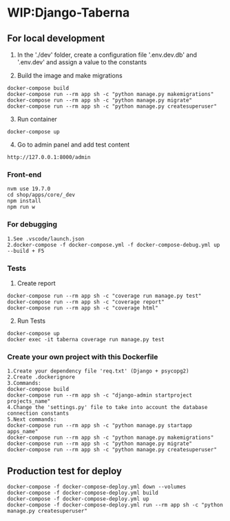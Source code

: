 # WIP:Django-Taberna

## For local development

1. In the './dev' folder, create a configuration file '.env.dev.db' and '.env.dev' and assign a value to the constants

2. Build the image and make migrations

```
docker-compose build
docker-compose run --rm app sh -c "python manage.py makemigrations"
docker-compose run --rm app sh -c "python manage.py migrate"
docker-compose run --rm app sh -c "python manage.py createsuperuser"
```

3. Run container

```
docker-compose up
```

4. Go to admin panel and add test content

```
http://127.0.0.1:8000/admin
```

### Front-end

```
nvm use 19.7.0
cd shop/apps/core/_dev
npm install
npm run w
```

### For debugging

```
1.See .vscode/launch.json
2.docker-compose -f docker-compose.yml -f docker-compose-debug.yml up --build + F5
```

### Tests

1. Create report

```
docker-compose run --rm app sh -c "coverage run manage.py test"
docker-compose run --rm app sh -c "coverage report"
docker-compose run --rm app sh -c "coverage html"
```

2. Run Tests

```
docker-compose up
docker exec -it taberna coverage run manage.py test
```

### Create your own project with this Dockerfile

```
1.Create your dependency file 'req.txt' (Django + psycopg2)
2.Create .dockerignore
3.Commands:
docker-compose build
docker-compose run --rm app sh -c "django-admin startproject projects_name"
4.Change the 'settings.py' file to take into account the database connection constants
5.Next commands:
docker-compose run --rm app sh -c "python manage.py startapp apps_name"
docker-compose run --rm app sh -c "python manage.py makemigrations"
docker-compose run --rm app sh -c "python manage.py migrate"
docker-compose run --rm app sh -c "python manage.py createsuperuser"
```

## Production test for deploy

```
docker-compose -f docker-compose-deploy.yml down --volumes
docker-compose -f docker-compose-deploy.yml build
docker-compose -f docker-compose-deploy.yml up
docker-compose -f docker-compose-deploy.yml run --rm app sh -c "python manage.py createsuperuser"
```
